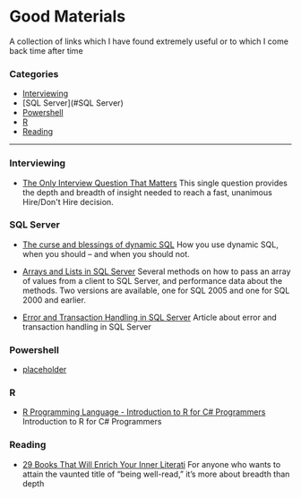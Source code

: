 # Good Materials


A collection of links which I have found extremely useful or to which I come back time after time


### Categories

* [Interviewing](#Interviewing)
* [SQL Server](#SQL Server)
* [Powershell](#Powershell)
* [R](#R)
* [Reading](#Interviewing)


---


### Interviewing
- [The Only Interview Question That Matters](http://www.inc.com/lou-adler/best-interview-question-ever.html)
  This single question provides the depth and breadth of insight needed to reach a fast, unanimous Hire/Don't Hire decision.

### SQL Server
- [The curse and blessings of dynamic SQL](http://www.sommarskog.se/dynamic_sql.html)
  How you use dynamic SQL, when you should – and when you should not.

- [Arrays and Lists in SQL Server](http://www.sommarskog.se/arrays-in-sql.html)
 Several methods on how to pass an array of values from a client to SQL Server, and performance data about the methods. Two versions are available, one for SQL 2005 and one for SQL 2000 and earlier.

- [Error and Transaction Handling in SQL Server](http://www.sommarskog.se/error_handling/Part1.html)
 Article about error and transaction handling in SQL Server

### Powershell
- [placeholder](/Powershell/Placeholder.md)

### R
- [R Programming Language - Introduction to R for C# Programmers](https://msdn.microsoft.com/en-us/magazine/mt238409.aspx?f=255&MSPPError=-2147217396)
Introduction to R for C# Programmers


### Reading
- [29 Books That Will Enrich Your Inner Literati](http://time.com/3753024/books-enrich-you/?xid=IFT-Trending)
 For anyone who wants to attain the vaunted title of “being well-read,” it’s more about breadth than depth
